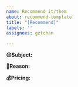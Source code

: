 ```yaml
---
name: Recommend it/them
about: recommend-template
title: "[Recommend]"
labels: ''
assignees: gztchan

---
```


<!-- Subject you want to recommend. -->
**😉Subject:** 
<!-- Why do you recommend it/them? -->
**🤔Reason:**
<!-- Why do you recommend it/them? -->
**💰Pricing:**
